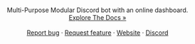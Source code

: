 ![]()
<div align="center">
  <p>
    Multi-Purpose Modular Discord bot with an online dashboard.
    <br>
    <a href="">Explore The Docs »</a>
    <br>
    <br>
    <a href="">Report bug</a>
    ·
    <a href="">Request feature</a>
    ·
    <a href="">Website</a>
    ·
    <a href="">Discord</a>
    <br>
    <br>
    <img src="" />
    <img src="" />
    <img src="" />
    <img src="" />
    <img src="" />
    
  </p>
</div>
